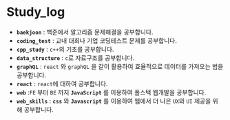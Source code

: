 # Study_log

- **`baekjoon`** : 백준에서 알고리즘 문제해결을 공부합니다.
- **`coding_test`** : 교내 대회나 기업 코딩테스트 문제를 공부합니다.
- **`cpp_study`** : `c++`의 기초를 공부합니다.
- **`data_structure`** : `c`로 자료구조를 공부합니다.
- **`graphQL`** : `react` 와 `graphQL` 을 같이 활용하여 효율적으로 데이터를 가져오는 법을 공부합니다.
- **`react`** : `react`에 대하여 공부합니다.
- **`web`** :`FE` 부터 `BE` 까지 **`JavaScript`** 를 이용하여 풀스택 웹개발을 공부합니다.
- **`web_skills`** :  **`css`** 와 **`Javascript`** 를 이용하여 웹에서 더 나은 `UX`와 `UI` 제공을 위해 공부합니다.    